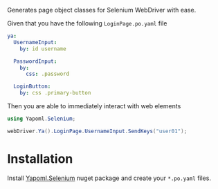 Generates page object classes for Selenium WebDriver with ease.

Given that you have the following `LoginPage.po.yaml` file

```yaml
ya:
  UsernameInput:
    by: id username

  PasswordInput:
    by:
      css: .password

  LoginButton:
    by: css .primary-button
```

Then you are able to immediately interact with web elements

```csharp
using Yapoml.Selenium;

webDriver.Ya().LoginPage.UsernameInput.SendKeys("user01");
```

# Installation
Install [Yapoml.Selenium](https://www.nuget.org/packages/Yapoml.Selenium) nuget package and create your `*.po.yaml` files.